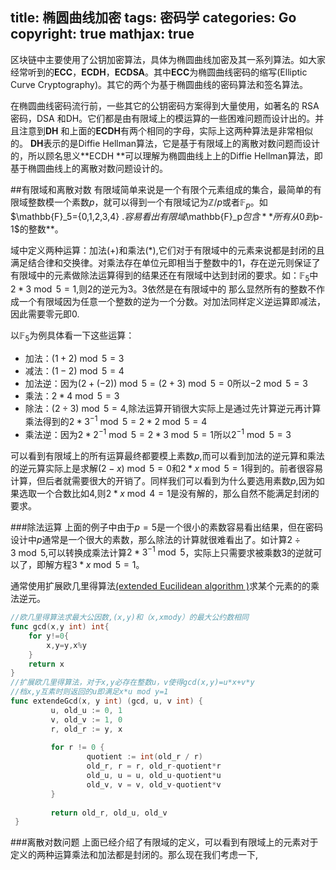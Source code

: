 title: 椭圆曲线加密
tags: 密码学
categories: Go
copyright: true
mathjax: true
---

区块链中主要使用了公钥加密算法，具体为椭圆曲线加密及其一系列算法。如大家经常听到的**ECC**，**ECDH**，**ECDSA**。其中**ECC**为椭圆曲线密码的缩写(Elliptic Curve Cryptography)。其它的两个为基于椭圆曲线的密码算法和签名算法。

在椭圆曲线密码流行前，一些其它的公钥密码方案得到大量使用，如著名的 RSA密码，DSA 和DH。它们都是由有限域上的模运算的一些困难问题而设计出的。并且注意到**DH** 和上面的**ECDH**有两个相同的字母，实际上这两种算法是非常相似的。
**DH**表示的是Diffie Hellman算法，它是基于有限域上的离散对数问题而设计的，所以顾名思义**ECDH **可以理解为椭圆曲线上上的Diffie Hellman算法，即基于椭圆曲线上的离散对数问题设计的。

##有限域和离散对数
有限域简单来说是一个有限个元素组成的集合，最简单的有限域整数模一个素数$p$，就可以得到一个有限域记为$\mathbb{Z}/p$或者$\mathbb{F}_p$。如$\mathbb{F}_5=\{0,1,2,3,4\} $. 容易看出有限域$\mathbb{F}_p$包含 **所有从0到$p-1$的整数**。

域中定义两种运算：加法(+)和乘法(*),它们对于有限域中的元素来说都是封闭的且满足结合律和交换律。对乘法存在单位元即相当于整数中的1，存在逆元则保证了有限域中的元素做除法运算得到的结果还在有限域中达到封闭的要求。如：$\mathbb{F}_5$中$2*3\bmod 5 =1$,则$2$的逆元为$3$。$3$依然是在有限域中的
那么显然所有的整数不作成一个有限域因为任意一个整数的逆为一个分数。对加法同样定义逆运算即减法，因此需要零元即$0$.

以$\mathbb{F}_{5}$为例具体看一下这些运算：

* 加法：$(1+2)\bmod5=3$
* 减法：$(1-2)\bmod5=4$
* 加法逆：因为$(2+(-2)) \bmod5=(2+3)\bmod5=0$所以$-2\bmod5=3$
* 乘法：$2*4\bmod5=3$
* 除法：$(2\div3)\bmod5=4$,除法运算开销很大实际上是通过先计算逆元再计算乘法得到的$2*3^{-1}\bmod5=2*2\bmod5=4$
* 乘法逆：因为$2*2^{-1}\bmod5=2*3\bmod5=1$所以$2^{-1}\bmod5=3$

可以看到有限域上的所有运算最终都要模上素数$p$,而可以看到加法的逆元算和乘法的逆元算实际上是求解$(2-x)\bmod5=0$和$2*x\bmod 5=1$得到的。前者很容易计算，但后者就需要很大的开销了。同样我们可以看到为什么要选用素数$p$,因为如果选取一个合数比如$4$,则$2*x\bmod 4 = 1$是没有解的，那么自然不能满足封闭的要求。

###除法运算
上面的例子中由于$p=5$是一个很小的素数容易看出结果，但在密码设计中$p$通常是一个很大的素数，那么除法的计算就很难看出了。如计算$2\div3\bmod 5$,可以转换成乘法计算$2*3^{-1}\bmod5$，实际上只需要求被乘数$3$的逆就可以了，即解方程$3*x\bmod 5=1$。

通常使用扩展欧几里得算法[(extended Eucilidean algorithm )](https://en.wikipedia.org/wiki/Extended_Euclidean_algorithm)求某个元素的的乘法逆元。
```go
//欧几里得算法求最大公因数,(x,y)和（x,xmody）的最大公约数相同
func gcd(x,y int) int{
	for y!=0{
		x,y=y,x%y
	}
	return x
}
//扩展欧几里得算法，对于x,y必存在整数u，v使得gcd(x,y)=u*x+v*y
//档x,y互素时则返回的u即满足x*u mod y=1
func extendeGcd(x, y int) (gcd, u, v int) {
         u, old_u := 0, 1
         v, old_v := 1, 0
         r, old_r := y, x
 
         for r != 0 {
                 quotient := int(old_r / r)
                 old_r, r = r, old_r-quotient*r
                 old_u, u = u, old_u-quotient*u
                 old_v, v = v, old_v-quotient*v
         }
 
         return old_r, old_u, old_v
 }
```
###离散对数问题
上面已经介绍了有限域的定义，可以看到有限域上的元素对于定义的两种运算乘法和加法都是封闭的。那么现在我们考虑一下,




